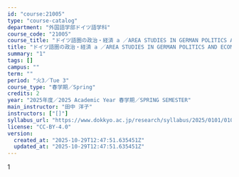 ```yaml
---
id: "course:21005"
type: "course-catalog"
department: "外国語学部ドイツ語学科"
course_code: "21005"
course_title: "ドイツ語圏の政治・経済 a ／AREA STUDIES IN GERMAN POLITICS AND ECONOMICS a"
title: "ドイツ語圏の政治・経済 a ／AREA STUDIES IN GERMAN POLITICS AND ECONOMICS a"
summary: "1"
tags: []
campus: ""
term: ""
period: "火3／Tue 3"
course_type: "春学期／Spring"
credits: 2
year: "2025年度／2025 Academic Year 春学期／SPRING SEMESTER"
main_instructor: "田中 洋子"
instructors: ["[]"]
syllabus_url: "https://www.dokkyo.ac.jp/research/syllabus/2025/0101/0101_21005_ja_JP.html"
license: "CC-BY-4.0"
version:
  created_at: "2025-10-29T12:47:51.635451Z"
  updated_at: "2025-10-29T12:47:51.635451Z"
---
```

1
